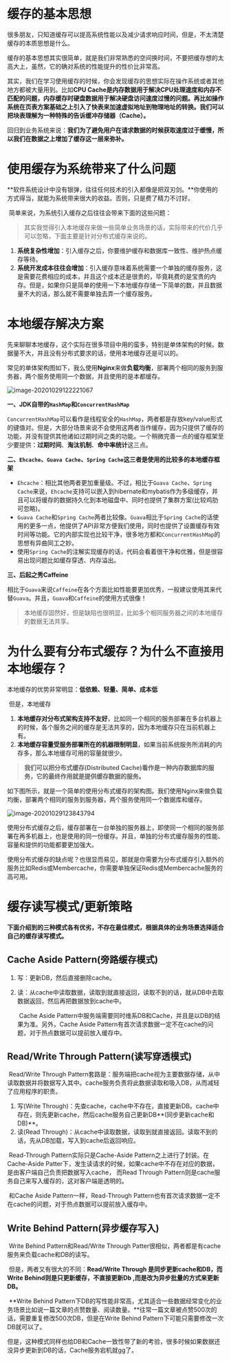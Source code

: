 # 缓存的基本思想

​		很多朋友，只知道缓存可以提高系统性能以及减少请求响应时间，但是，不太清楚缓存的本质思想是什么。

​		缓存的基本思想其实很简单，就是我们非常熟悉的空间换时间，不要把缓存想的太高大上，虽然，它的确对系统的性能提升的性价比非常高。

​		其实，我们在学习使用缓存的时候，你会发现缓存的思想实际在操作系统或者其他地方都被大量用到。比如**CPU Cache是内存数据用于解决CPU处理速度和内存不匹配的问题，内存缓存时硬盘数据用于解决硬盘访问速度过慢的问题。再比如操作系统在页表方案基础之上引入了快表来加速虚拟地址到物理地址的转换。我们可以把块表理解为一种特殊的告诉缓冲存储器（Cache）。**

​		回归到业务系统来说：**我们为了避免用户在请求数据的时候获取速度过于缓慢，所以我们在数据之上增加了缓存这一层来弥补。**

# 使用缓存为系统带来了什么问题

​		**软件系统设计中没有银弹，往往任何技术的引入都像是把双刃剑。**你使用的方式得当，就能为系统带来很大的收益。否则，只是费了精力不讨好。

​		简单来说，为系统引入缓存之后往往会带来下面的这些问题：

> 其实我觉得引入本地缓存来做一些简单业务场景的话，实际带来的代价几乎可以忽略，下面主要是针对分布式缓存来说的。

1. **系统复杂性增加**：引入缓存之后，你要维护缓存和数据库一致性、维护热点缓存等待。
2. **系统开发成本往往会增加**：引入缓存意味着系统需要一个单独的缓存服务，这是需要花费相应的成本，并且这个成本还是很贵的，毕竟耗费的是宝贵的内存。但是，如果你只是简单的使用一下本地缓存存储一下简单的数，并且数据量不大的话，那么就不需要单独去弄一个缓存服务。

# 本地缓存解决方案

​		先来聊聊本地缓存，这个实际在很多项目中用的蛮多，特别是单体架构的时候。数据量不大，并且没有分布式要求的话，使用本地缓存还是可以的。

​		常见的单体架构图如下，我么使用**Nginx**来做**负载均衡**，部署两个相同的服务到服务器，两个服务使用同一个数据，并且使用的是本都缓存。



![image-20201029122221067](assets/image-20201029122221067.png)



**一、JDK自带的`HashMap`和`ConcurrentHashMap`**

​		`ConcurrentHashMap`可以看作是线程安全的`HashMap`，两者都是存放key/value形式的键值对。但是，大部分场景来说不会使用这两者当作缓存，因为只提供了缓存的功能，并没有提供其他诸如过期时间之类的功能。一个稍微完善一点的缓存框架至少要提供：**过期时间**、**淘汰机制**、**命中率统计**这三点。



**二、`Ehcache`、`Guava Cache`、`Spring Cache`这三者是使用的比较多的本地缓存框架**

- `Ehcache`：相比其他两者更加重量级。不过，相比于`Guava Cache`、`Spring Cache`来说，`Ehcache`支持可以嵌入到hibernate和mybatis作为多级缓存，并且可以将缓存的数据持久化到本地磁盘中、同时也提供了集群方案(比较鸡肋可忽略)。
- `Guava Cache`和`Spring Cache`两者比较像。`Guava`相比于`Spring Cache`的话使用的更多一点，他提供了API非常方便我们使用，同时也提供了设置缓存有效时间等功能。它的内部实现也比较干净，很多地方都和`ConcurrentHashMap`的思想有异曲同工之妙。
- 使用`Spring Cache`的注解实现缓存的话，代码会看着很干净和优雅，但是很容易出现问题比如缓存穿透、内存溢出。



**三、后起之秀Caffeine**

​		相比于`Guava`来说`Caffeine`在各个方面比如性能要更加优秀，一般建议使用其来代替`Guava`。并且，`Guava`和`Caffeine`的使用方式很像！



> 本地缓存固然好，但是缺陷也很明显，比如多个相同服务器之间的本地缓存的数据无法共享。



# 为什么要有分布式缓存？为什么不直接用本地缓存？

​		本地缓存的优势非常明显：**低依赖、轻量、简单、成本低**

​		但是，本地缓存

1. **本地缓存对分布式架构支持不友好**，比如同一个相同的服务部署在多台机器上的时候，各个服务之间的缓存是无法共享的，因为本地缓存只在当前机器上有。
2. **本地缓存容量受服务部署所在的机器限制明显**，如果当前系统服务所消耗的内存多，那么本地缓存可用的容量就很少。



> **我们可以把分布式缓存(Distributed Cache)看作是一种内存数据库的服务，它的最终作用就是提供缓存数据的服务。**

​		如下图所示，就是一个简单的使用分布式缓存的架构图。我们使用Nginx来做负载均衡，部署两个相同的服务到服务器，两个服务使用同一个数据库和缓存。

![image-20201029123843794](assets/image-20201029123843794.png)

​		使用分布式缓存之后，缓存部署在一台单独的服务器上，即使同一个相同的服务部署在再多机器上，也是使用的同一份缓存。并且，单独的分布式缓存服务的性能、容量和提供的功能都要更加强大。

​		使用分布式缓存的缺点呢？也很显而易见，那就是你需要为分布式缓存引入额外的服务比如Redis或Membercache，你需要单独保证Redis或Membercache服务的高可用。

# 缓存读写模式/更新策略

​		**下面介绍到的三种模式各有优劣，不存在最佳模式，根据具体的业务场景选择适合自己的缓存读写模式。**

## Cache Aside Pattern(旁路缓存模式)

1. 写：更新DB，然后直接删除cache。

2. 读：从cache中读取数据，读取到就直接返回，读取不到的话，就从DB中去取数据返回，然后再把数据放到cache中。

   ​	Cache Aside Pattern中服务端需要同时维系DB和Cache，并且是以DB的结果为准。另外，Cache Aside Pattern有首次请求数据一定不在cache的问题，对于热点数据可以提前放入缓存中。

## Read/Write Through Pattern(读写穿透模式)

​		Read/Write Through Pattern套路是：服务端把cache视为主要数据存储，从中读取数据并将数据写入其中。cache服务负责将此数据读取和吸入DB，从而减轻了应用程序的职责。

1. 写(Write Through)：先查cache，cache中不存在，直接更新DB。cache中存在，则先更新cache，然后cache服务自己更新DB**(同步更新cache和DB)**。
2. 读(Read Through)：从cache中读取数据，读取到就直接返回。读取不到的话，先从DB加载，写入到cache后返回响应。



​		Read-Through Pattern实际只是Cache-Aside Pattern之上进行了封装。在Cache-Aside Patter下，发生读请求的时候，如果cache中不存在对应的数据，是由客户端自己负责把数据写入cache， 而Read Through Pattern则是cache服务自己来写入缓存的，这对客户端是透明的。

​		和Cache Aside Pattern一样，Read-Through Pattern也有首次请求数据一定不在cache的问题，对于热点数据可以提前放入缓存中。

## Write Behind Pattern(异步缓存写入)

​		Write Behind Pattern和Read/Write Through Patter很相似，两者都是有cache服务来负载cache和DB的读写。

​		但是，两者又有很大的不同：**Read/Write Through 是同步更新cache和DB，而Write Behind则是只更新缓存，不直接更新Db ,而是改为异步批量的方式来更新DB。**

​		**Write Behind Pattern下DB的写性能非常高，尤其适合一些数据经常变化的业务场景比如说一篇文章的点赞数量、阅读数量。**往常一篇文章被点赞500次的话，需要重复修改500次DB，但是在Write Behind Pattern下可能只需要修改一次DB就可以了。

​		但是，这种模式同样也给DB和Cache一致性带了新的考验，很多时候如果数据还没异步更新到DB的话，Cache服务宕机就gg了。